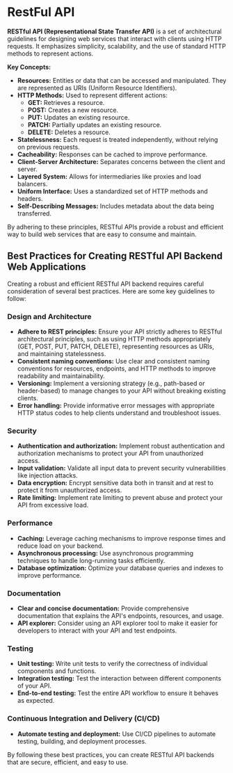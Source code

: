 # RestFul API

**RESTful API (Representational State Transfer API)** is a set of architectural guidelines for designing web services that interact with clients using HTTP requests. It emphasizes simplicity, scalability, and the use of standard HTTP methods to represent actions.

**Key Concepts:**

* **Resources:** Entities or data that can be accessed and manipulated. They are represented as URIs (Uniform Resource Identifiers).
* **HTTP Methods:** Used to represent different actions:
    * **GET:** Retrieves a resource.
    * **POST:** Creates a new resource.
    * **PUT:** Updates an existing resource.
    * **PATCH:** Partially updates an existing resource.
    * **DELETE:** Deletes a resource.
* **Statelessness:** Each request is treated independently, without relying on previous requests.
* **Cacheability:** Responses can be cached to improve performance.
* **Client-Server Architecture:** Separates concerns between the client and server.
* **Layered System:** Allows for intermediaries like proxies and load balancers.
* **Uniform Interface:** Uses a standardized set of HTTP methods and headers.
* **Self-Describing Messages:** Includes metadata about the data being transferred.

By adhering to these principles, RESTful APIs provide a robust and efficient way to build web services that are easy to consume and maintain.

## Best Practices for Creating RESTful API Backend Web Applications

Creating a robust and efficient RESTful API backend requires careful consideration of several best practices. Here are some key guidelines to follow:

### Design and Architecture
* **Adhere to REST principles:** Ensure your API strictly adheres to RESTful architectural principles, such as using HTTP methods appropriately (GET, POST, PUT, PATCH, DELETE), representing resources as URIs, and maintaining statelessness.
* **Consistent naming conventions:** Use clear and consistent naming conventions for resources, endpoints, and HTTP methods to improve readability and maintainability.
* **Versioning:** Implement a versioning strategy (e.g., path-based or header-based) to manage changes to your API without breaking existing clients.
* **Error handling:** Provide informative error messages with appropriate HTTP status codes to help clients understand and troubleshoot issues.

### Security
* **Authentication and authorization:** Implement robust authentication and authorization mechanisms to protect your API from unauthorized access.
* **Input validation:** Validate all input data to prevent security vulnerabilities like injection attacks.
* **Data encryption:** Encrypt sensitive data both in transit and at rest to protect it from unauthorized access.
* **Rate limiting:** Implement rate limiting to prevent abuse and protect your API from excessive load.

### Performance
* **Caching:** Leverage caching mechanisms to improve response times and reduce load on your backend.
* **Asynchronous processing:** Use asynchronous programming techniques to handle long-running tasks efficiently.
* **Database optimization:** Optimize your database queries and indexes to improve performance.

### Documentation
* **Clear and concise documentation:** Provide comprehensive documentation that explains the API's endpoints, resources, and usage.
* **API explorer:** Consider using an API explorer tool to make it easier for developers to interact with your API and test endpoints.

### Testing
* **Unit testing:** Write unit tests to verify the correctness of individual components and functions.
* **Integration testing:** Test the interaction between different components of your API.
* **End-to-end testing:** Test the entire API workflow to ensure it behaves as expected.

### Continuous Integration and Delivery (CI/CD)
* **Automate testing and deployment:** Use CI/CD pipelines to automate testing, building, and deployment processes.

By following these best practices, you can create RESTful API backends that are secure, efficient, and easy to use.
